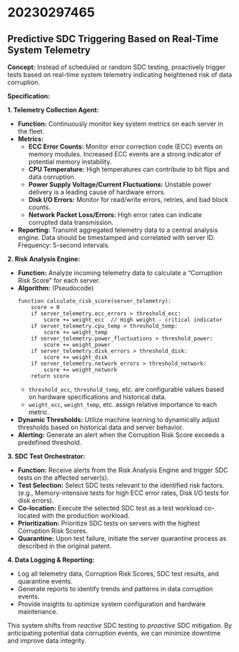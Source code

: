 # 20230297465

## Predictive SDC Triggering Based on Real-Time System Telemetry

**Concept:** Instead of scheduled or random SDC testing, proactively trigger tests based on real-time system telemetry indicating heightened risk of data corruption.

**Specification:**

**1. Telemetry Collection Agent:**

*   **Function:** Continuously monitor key system metrics on each server in the fleet.
*   **Metrics:**
    *   **ECC Error Counts:** Monitor error correction code (ECC) events on memory modules.  Increased ECC events are a strong indicator of potential memory instability.
    *   **CPU Temperature:** High temperatures can contribute to bit flips and data corruption.
    *   **Power Supply Voltage/Current Fluctuations:**  Unstable power delivery is a leading cause of hardware errors.
    *   **Disk I/O Errors:** Monitor for read/write errors, retries, and bad block counts.
    *   **Network Packet Loss/Errors:** High error rates can indicate corrupted data transmission.
*   **Reporting:** Transmit aggregated telemetry data to a central analysis engine. Data should be timestamped and correlated with server ID. Frequency: 5-second intervals.

**2. Risk Analysis Engine:**

*   **Function:**  Analyze incoming telemetry data to calculate a “Corruption Risk Score” for each server.
*   **Algorithm:** (Pseudocode)
    ```
    function calculate_risk_score(server_telemetry):
        score = 0
        if server_telemetry.ecc_errors > threshold_ecc:
            score += weight_ecc  // High weight - critical indicator
        if server_telemetry.cpu_temp > threshold_temp:
            score += weight_temp
        if server_telemetry.power_fluctuations > threshold_power:
            score += weight_power
        if server_telemetry.disk_errors > threshold_disk:
            score += weight_disk
        if server_telemetry.network_errors > threshold_network:
            score += weight_network
        return score
    ```
    *   `threshold_ecc`, `threshold_temp`, etc. are configurable values based on hardware specifications and historical data.
    *   `weight_ecc`, `weight_temp`, etc. assign relative importance to each metric.
*   **Dynamic Thresholds:** Utilize machine learning to dynamically adjust thresholds based on historical data and server behavior.
*   **Alerting:** Generate an alert when the Corruption Risk Score exceeds a predefined threshold.

**3. SDC Test Orchestrator:**

*   **Function:**  Receive alerts from the Risk Analysis Engine and trigger SDC tests on the affected server(s).
*   **Test Selection:**  Select SDC tests relevant to the identified risk factors.  (e.g., Memory-intensive tests for high ECC error rates, Disk I/O tests for disk errors).
*   **Co-location:** Execute the selected SDC test as a test workload co-located with the production workload.
*   **Prioritization:**  Prioritize SDC tests on servers with the highest Corruption Risk Scores.
*   **Quarantine:** Upon test failure, initiate the server quarantine process as described in the original patent.

**4.  Data Logging & Reporting:**

*   Log all telemetry data, Corruption Risk Scores, SDC test results, and quarantine events.
*   Generate reports to identify trends and patterns in data corruption events.
*   Provide insights to optimize system configuration and hardware maintenance.



This system shifts from *reactive* SDC testing to *proactive* SDC mitigation. By anticipating potential data corruption events, we can minimize downtime and improve data integrity.